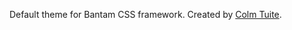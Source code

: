 Default theme for Bantam CSS framework. Created by <a href="http://www.twitter.com/colmtuite" target="_blank">Colm Tuite</a>.
